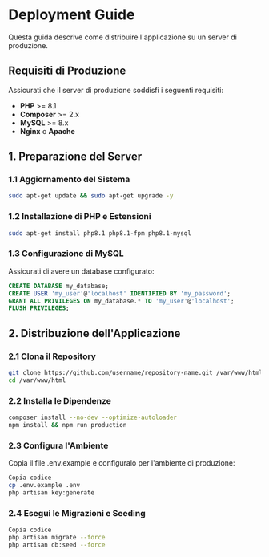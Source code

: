 # Deployment Guide

Questa guida descrive come distribuire l'applicazione su un server di produzione.

## Requisiti di Produzione

Assicurati che il server di produzione soddisfi i seguenti requisiti:

- **PHP** >= 8.1
- **Composer** >= 2.x
- **MySQL** >= 8.x
- **Nginx** o **Apache**

## 1. Preparazione del Server

### 1.1 Aggiornamento del Sistema

```bash
sudo apt-get update && sudo apt-get upgrade -y
```

### 1.2 Installazione di PHP e Estensioni

```bash
sudo apt-get install php8.1 php8.1-fpm php8.1-mysql
```

### 1.3 Configurazione di MySQL
Assicurati di avere un database configurato:

```sql
CREATE DATABASE my_database;
CREATE USER 'my_user'@'localhost' IDENTIFIED BY 'my_password';
GRANT ALL PRIVILEGES ON my_database.* TO 'my_user'@'localhost';
FLUSH PRIVILEGES;
```

## 2. Distribuzione dell'Applicazione
   
### 2.1 Clona il Repository

```bash
git clone https://github.com/username/repository-name.git /var/www/html
cd /var/www/html
```

### 2.2 Installa le Dipendenze

```bash
composer install --no-dev --optimize-autoloader
npm install && npm run production
```

### 2.3 Configura l'Ambiente
Copia il file .env.example e configuralo per l'ambiente di produzione:

```bash
Copia codice
cp .env.example .env
php artisan key:generate
```

### 2.4 Esegui le Migrazioni e Seeding

```bash
Copia codice
php artisan migrate --force
php artisan db:seed --force
```
